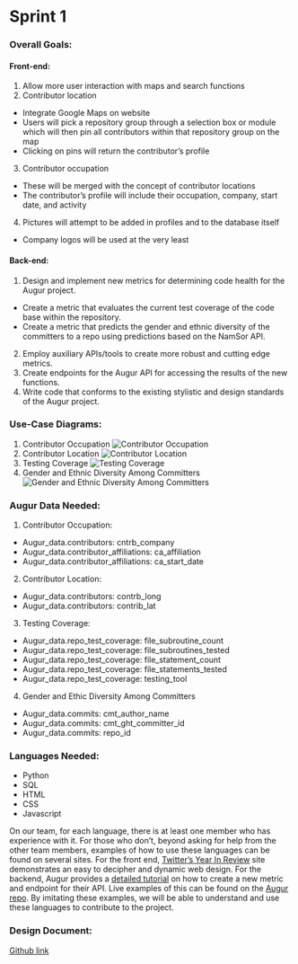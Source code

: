 # Sprint 1

### Overall Goals:
#### Front-end:
1. Allow more user interaction with maps and search functions
2. Contributor location
  * Integrate Google Maps on website
  * Users will pick a repository group through a selection box or module which will then pin all contributors within that repository group on the map
  * Clicking on pins will return the contributor’s profile
3. Contributor occupation
  * These will be merged with the concept of contributor locations
  * The contributor’s profile will include their occupation, company, start date, and activity
4. Pictures will attempt to be added in profiles and to the database itself
  * Company logos will be used at the very least
#### Back-end:
1. Design and implement new metrics for determining code health for the Augur project.
  * Create a metric that evaluates the current test coverage of the code base within the repository.
  * Create a metric that predicts the gender and ethnic diversity of the committers to a repo using predictions based on the NamSor API.
2. Employ auxiliary APIs/tools to create more robust and cutting edge metrics.
3. Create endpoints for the Augur API for accessing the results of the new functions.
4. Write code that conforms to the existing stylistic and design standards of the Augur project.

### Use-Case Diagrams:
1. Contributor Occupation
![Contributor Occupation](https://github.com/computationalmystic/sengfs19-group11/blob/master/sprint-1/customerOccupation.png)
2. Contributor Location
![Contributor Location](https://github.com/computationalmystic/sengfs19-group11/blob/master/sprint-1/customerLocation.png)
3. Testing Coverage
![Testing Coverage](https://github.com/computationalmystic/sengfs19-group11/blob/master/sprint-1/testCoverage.png)
4. Gender and Ethnic Diversity Among Committers
![Gender and Ethnic Diversity Among Committers](https://github.com/computationalmystic/sengfs19-group11/blob/master/sprint-1/contributorDiversity.png)

### Augur Data Needed:
1. Contributor Occupation:
  * Augur_data.contributors: cntrb_company
  * Augur_data.contributor_affiliations: ca_affiliation
  * Augur_data.contributor_affiliations: ca_start_date
2. Contributor Location:
  * Augur_data.contributors: contrb_long
  * Augur_data.contributors: contrib_lat
3. Testing Coverage:
  * Augur_data.repo_test_coverage: file_subroutine_count
  * Augur_data.repo_test_coverage: file_subroutines_tested
  * Augur_data.repo_test_coverage: file_statement_count
  * Augur_data.repo_test_coverage: file_statements_tested
  * Augur_data.repo_test_coverage: testing_tool
4. Gender and Ethic Diversity Among Committers 
  * Augur_data.commits: cmt_author_name
  * Augur_data.commits: cmt_ght_committer_id
  * Augur_data.commits: repo_id

### Languages Needed:
* Python
* SQL
* HTML
* CSS
* Javascript

On our team, for each language, there is at least one member who has experience with it.  For those who don’t, beyond asking for help from the other team members, examples of how to use these languages can be found on several sites.  For the front end, [Twitter’s Year In Review](https://github.com/twitter/twitter.github.io) site demonstrates an easy to decipher and dynamic web design.  For the backend, Augur provides a [detailed tutorial](https://oss-augur.readthedocs.io/en/master/getting-started/create-a-metric/create-a-metric-toc.html) on how to create a new metric and endpoint for their API.  Live examples of this can be found on the [Augur repo](https://github.com/chaoss/augur/tree/master/augur/metrics).  By imitating these examples, we will be able to understand and use these languages to contribute to the project.

### Design Document:
[Github link](https://github.com/computationalmystic/sengfs19-group11/blob/master/Group%2011%20Design%20Doc.pdf)

